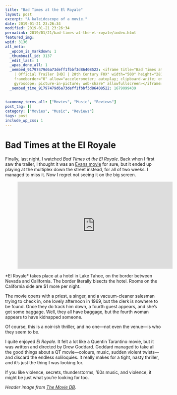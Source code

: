 ```yaml
---
title: "Bad Times at the El Royale"
layout: post
excerpt: "A kaleidoscope of a movie."
date: 2019-01-21 23:26:34
modified: 2019-01-21 23:26:34
permalink: 2019/01/21/bad-times-at-the-el-royale/index.html
featured_img: 
wpid: 3136
all_meta: 
  _wpcom_is_markdown: 1
  _thumbnail_id: 3137
  _edit_last: 1
  _wpas_done_all: 1
  _oembed_91797479d6a73deff1fbbf3d86408522: <iframe title="Bad Times at the El Royale
    | Official Trailer [HD] | 20th Century FOX" width="500" height="281" src="https://www.youtube.com/embed/y7wzBVARwaU?feature=oembed"
    frameborder="0" allow="accelerometer; autoplay; clipboard-write; encrypted-media;
    gyroscope; picture-in-picture; web-share" allowfullscreen></iframe>
  _oembed_time_91797479d6a73deff1fbbf3d86408522: 1679099439
  
  
taxonomy_terms_all: ["Movies", "Music", "Reviews"]
post_tag: []
category: ["Movies", "Music", "Reviews"]
tags: post
include_wp_css: 1
---
```


# Bad Times at the El Royale

Finally, last night, I watched *Bad Times at the El Royale*. Back when I first saw the trailer, I thought it was an [Evans movie](https://evanstheatre.ca/) for sure, but it ended up playing at the multiplex down the street instead, for all of two weeks. I managed to miss it. Now I regret not seeing it on the big screen.

<figure class="wp-block-embed-youtube wp-block-embed is-type-video is-provider-youtube wp-embed-aspect-16-9 wp-has-aspect-ratio"><div class="wp-block-embed__wrapper"><iframe allow="accelerometer; autoplay; clipboard-write; encrypted-media; gyroscope; picture-in-picture; web-share" allowfullscreen="" frameborder="0" height="281" loading="lazy" src="https://www.youtube.com/embed/y7wzBVARwaU?feature=oembed" title="Bad Times at the El Royale | Official Trailer [HD] | 20th Century FOX" width="500"></iframe></div></figure>*El Royale* takes place at a hotel in Lake Tahoe, on the border between Nevada and California. The border literally bisects the hotel. Rooms on the California side are $1 more per night.

The movie opens with a priest, a singer, and a vacuum-cleaner salesman trying to check in, one lovely afternoon in 1969, but the clerk is nowhere to be found. Once they do track him down, a fourth guest appears, and she’s got some baggage. Well, they all have baggage, but the fourth woman appears to have kidnapped someone.

Of course, this is a noir-ish thriller, and no one—not even the venue—is who they seem to be.

I quite enjoyed *El Royale*. It felt a lot like a Quentin Tarantino movie, but it was written and directed by Drew Goddard. Goddard managed to take all the good things about a QT movie—colours, music, sudden violent twists—and discard the endless soliloquies. It really makes for a tight, nasty thriller, and it’s just the thing I was looking for.

If you like violence, secrets, thunderstorms, ’60s music, and violence, it might be just what you’re looking for too.

*Header image from [The Movie DB](https://www.themoviedb.org/).*